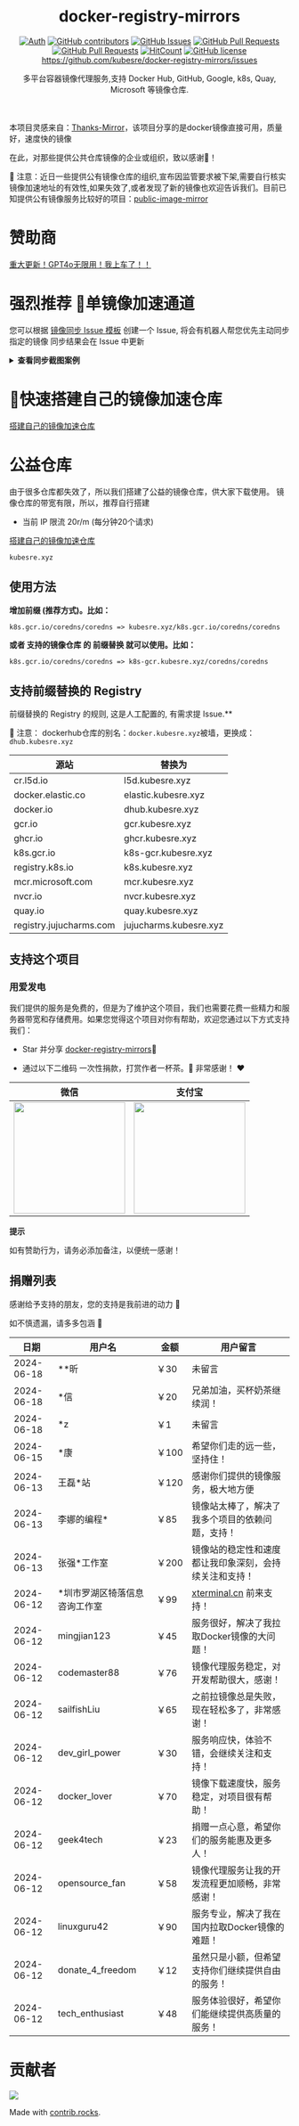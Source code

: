 <div align="center">

# docker-registry-mirrors

[![Auth](https://img.shields.io/badge/Auth-kubesre-ff69b4)](https://github.com/kubesre)
[![GitHub contributors](https://img.shields.io/github/contributors/kubesre/docker-registry-mirrors)](https://github.com/kubesre/docker-registry-mirrors/graphs/contributors)
[![GitHub Issues](https://img.shields.io/github/issues/kubesre/docker-registry-mirrors.svg)](https://github.com/kubesre/docker-registry-mirrors/issues)
[![GitHub Pull Requests](https://img.shields.io/github/issues-pr/kubesre/docker-registry-mirrors)](https://github.com/kubesre/docker-registry-mirrors/pulls)
[![GitHub Pull Requests](https://img.shields.io/github/stars/kubesre/docker-registry-mirrors)](https://github.com/kubesre/docker-registry-mirrors/stargazers)
[![HitCount](https://views.whatilearened.today/views/github/kubesre/docker-registry-mirrors.svg)](https://github.com/kubesre/docker-registry-mirrors)
[![GitHub license](https://img.shields.io/github/license/kubesre/docker-registry-mirrors)](https://github.com/kubesre/docker-registry-mirrors/blob/main/LICENSE)
https://github.com/kubesre/docker-registry-mirrors/issues
<p> 多平台容器镜像代理服务,支持 Docker Hub, GitHub, Google, k8s, Quay, Microsoft 等镜像仓库. </p>

<img src="https://cdn.jsdelivr.net/gh/kubesre/tu@main/img/image_20240420_214408.gif" width="800"  height="3">
</div><br>

本项目灵感来自：[Thanks-Mirror](https://github.com/eryajf/Thanks-Mirror)，该项目分享的是docker镜像直接可用，质量好，速度快的镜像

在此，对那些提供公共仓库镜像的企业或组织，致以感谢🫡！

📢 注意：近日一些提供公有镜像仓库的组织,宣布因监管要求被下架,需要自行核实镜像加速地址的有效性,如果失效了,或者发现了新的镜像也欢迎告诉我们。目前已知提供公有镜像服务比较好的项目：[public-image-mirror](https://github.com/DaoCloud/public-image-mirror)

# 赞助商
[重大更新！GPT4o无限用！我上车了！！](https://www.yuque.com/kubesre/cpduyq/kf8581aru299n8xq)

# 强烈推荐 🚀单镜像加速通道
您可以根据 [镜像同步 Issue 模板](https://github.com/kubesre/docker-registry-mirrors/issues/new?assignees=&labels=sync+image&projects=&template=sync-image.yml) 创建一个 Issue, 将会有机器人帮您优先主动同步指定的镜像
同步结果会在 Issue 中更新
<details>
<summary><strong>查看同步截图案例</strong></summary>
<div>
  
![](https://images.gbfeng.com/images/202406201502643.png)
  
![](https://images.gbfeng.com/images/202406201459614.png)

</details>



# 🚀快速搭建自己的镜像加速仓库

[搭建自己的镜像加速仓库](dockerproxy/README.md)



# 公益仓库
由于很多仓库都失效了，所以我们搭建了公益的镜像仓库，供大家下载使用。
镜像仓库的带宽有限，所以，推荐自行搭建
- 当前 IP 限流 20r/m (每分钟20个请求)

[搭建自己的镜像加速仓库](dockerproxy/README.md)
```
kubesre.xyz
```
## 使用方法
**增加前缀 (推荐方式)。比如：**
```
k8s.gcr.io/coredns/coredns => kubesre.xyz/k8s.gcr.io/coredns/coredns
```
**或者 支持的镜像仓库 的 前缀替换 就可以使用。比如：**

```
k8s.gcr.io/coredns/coredns => k8s-gcr.kubesre.xyz/coredns/coredns
```


## 支持前缀替换的 Registry

前缀替换的 Registry 的规则, 这是人工配置的, 有需求提 Issue.**

📢 注意： dockerhub仓库的别名：`docker.kubesre.xyz`被墙，更换成：`dhub.kubesre.xyz`

| 源站	                 | 替换为              |
|--------------------------|------------------------------|
| cr.l5d.io                | l5d.kubesre.xyz               |
| docker.elastic.co        | elastic.kubesre.xyz           |
| docker.io                | dhub.kubesre.xyz         |
| gcr.io                   | gcr.kubesre.xyz               |
| ghcr.io                  | ghcr.kubesre.xyz              |
| k8s.gcr.io               | k8s-gcr.kubesre.xyz           |
| registry.k8s.io          | k8s.kubesre.xyz               |
| mcr.microsoft.com        | mcr.kubesre.xyz               |
| nvcr.io                  | nvcr.kubesre.xyz              |
| quay.io                  | quay.kubesre.xyz              |
| registry.jujucharms.com   | jujucharms.kubesre.xyz        |

## 支持这个项目
### 用爱发电
我们提供的服务是免费的，但是为了维护这个项目，我们也需要花费一些精力和服务器带宽和存储费用。如果您觉得这个项目对你有帮助，欢迎您通过以下方式支持我们：

- Star 并分享 [docker-registry-mirrors](https://github.com/kubesre/docker-registry-mirrors)🚀

- 通过以下二维码 一次性捐款，打赏作者一杯茶。🍵
非常感谢！ ❤️


| 微信 | 支付宝 |
|:--------:|:-------:|
| <img src="https://images.gbfeng.com/images/202406191002106.png" width="200" /> | <img src="https://images.gbfeng.com/images/202406191005107.png" width="200" /> |

**提示**

如有赞助行为，请务必添加备注，以便统一感谢！
## 捐赠列表
感谢给予支持的朋友，您的支持是我前进的动力 🎉

如不慎遗漏，请多多包涵 🤝

| 日期       | 用户名          | 金额   | 用户留言                                             |
|------------|-----------------|--------|----------------------------------------------------|
|2024-06-18 |**昕 |     ￥30   |未留言|
|2024-06-18 |*信 |     ￥20   |兄弟加油，买杯奶茶继续润！|
|2024-06-18 |*z |     ￥1   |未留言|
|2024-06-15 |*康 |     ￥100   |希望你们走的远一些，坚持住！|
|2024-06-13 |王磊*站 |     ￥120   |感谢你们提供的镜像服务，极大地方便|
|2024-06-13 |李娜的编程*         |￥85    |镜像站太棒了，解决了我多个项目的依赖问题，支持！|
|2024-06-13 |张强*工作室       |￥200 |  镜像站的稳定性和速度都让我印象深刻，会持续关注和支持！|
| 2024-06-12 | *圳市罗湖区犄落信息咨询工作室    | ￥99   | [xterminal.cn](https://xterminal.cn) 前来支持！         |
| 2024-06-12 | mingjian123     | ￥45   | 服务很好，解决了我拉取Docker镜像的大问题！         |
| 2024-06-12 | codemaster88    | ￥76   | 镜像代理服务稳定，对开发帮助很大，感谢！         |
| 2024-06-12 | sailfishLiu     | ￥65   | 之前拉镜像总是失败，现在轻松多了，非常感谢！     |
| 2024-06-12 | dev_girl_power  | ￥30   | 服务响应快，体验不错，会继续关注和支持！         |
| 2024-06-12 | docker_lover    | ￥70   | 镜像下载速度快，服务稳定，对项目很有帮助！       |
| 2024-06-12 | geek4tech       | ￥23   | 捐赠一点心意，希望你们的服务能惠及更多人！       |
| 2024-06-12 | opensource_fan  | ￥58   | 镜像代理服务让我的开发流程更加顺畅，非常感谢！   |
| 2024-06-12 | linuxguru42     | ￥90   | 服务专业，解决了我在国内拉取Docker镜像的难题！   |
| 2024-06-12 | donate_4_freedom | ￥12   | 虽然只是小额，但希望支持你们继续提供自由的服务！ |
| 2024-06-12 | tech_enthusiast | ￥48   | 服务体验很好，希望你们能继续提供高质量的服务！   |




# 贡献者

<a href="https://github.com/kubesre/docker-registry-mirrors/graphs/contributors">
  <img src="https://contrib.rocks/image?repo=kubesre/docker-registry-mirrors" />
</a>

Made with [contrib.rocks](https://contrib.rocks).
